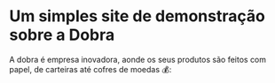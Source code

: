 # Um simples site de demonstração sobre a Dobra

A dobra é empresa inovadora, aonde os seus produtos são feitos com papel, de carteiras até cofres de moedas 💰:
